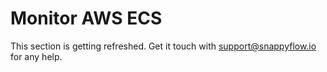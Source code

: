 # Monitor AWS ECS

This section is getting refreshed. Get it touch with [support@snappyflow.io](mailto:support@snappyflow.io) for any help.

 

